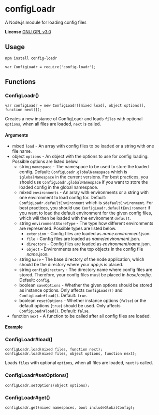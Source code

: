 # configLoadr
A Node.js module for loading config files

**License** [GNU GPL v3.0](https://github.com/2gathr/configLoadr/blob/master/LICENSE)

## Usage
```sh
npm install config-loadr
```
```node
var ConfigLoadr = require('config-loadr');
```

## Functions
### ConfigLoadr()
```node
var configLoadr = new ConfigLoadr([mixed load[, object options][, function next]]);
```
Creates a new instance of ConfigLoadr and loads `files` with optional `options`, when all files are loaded, `next` is called.

#### Arguments
- mixed `load` - An array with config files to be loaded or a string with one file name.
- object `options` - An object with the options to use for config loading. Possible options are listed below.
	- string `namespace` - The namespace to be used to store the loaded config. Default: `ConfigLoadr.globalNamespace` which is `$globalNamespace` in the current versions. For best practices, you should use `ConfigLoadr.globalNamespace` if you want to store the loaded config in the global namespace.
	- mixed `environments` - An array with environments or a string with one environment to load config for. Default: `ConfigLoadr.defaultEnvironment` which is `$defaultEnvironment`. For best practices, you should use `ConfigLoadr.defaultEnvironment` if you want to load the default environment for the given config files, which will then be loaded with the environment `default`.
	- string `environmentStoreType` - The type how different environments are represented. Possible types are listed below.
		- `extension` - Config files are loaded as *name*.*environment*.json.
		- `file` - Config files are loaded as *name*/*environment*.json.
		- `directory` - Config files are loaded as *environment*/*name*.json.
		- `object` - Environments are the top objects in the config file *name*.json.
	- string `base` - The base directory of the node application, which should be the directory where your *app.js* is placed.
	- string `configDirectory` - The directory name where config files are stored. Therefore, your config files must be placed in *base*/*config*. Default: `config`.
	- boolean `saveOptions` - Whether the given options should be stored as instance options. Only affects `ConfigLoadr()` and `ConfigLoadr#load()`. Default: `true`.
	- boolean `resetOptions` - Whether instance options (`false`) or the default options (`true`) should be used. Only affects `ConfigLoadr#load()`. Default: `false`.
- function `next` - A function to be called after all config files are loaded.

#### Example


### ConfigLoadr#load()
```node
configLoadr.load(mixed files, function next);
configLoadr.load(mixed files, object options, function next);
```
Loads `files` with optional `options`, when all files are loaded, `next` is called.

### ConfigLoadr#setOptions()
```node
configLoadr.setOptions(object options);
```

### ConfigLoadr#get()
```node
configLoadr.get(mixed namespaces, bool includeGlobalConfig);
```
